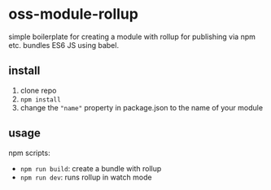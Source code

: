 # oss-module-rollup
simple boilerplate for creating a module with rollup for publishing via npm etc. bundles ES6 JS using babel.

## install
1. clone repo
2. `npm install`
3. change the `"name"` property in package.json to the name of your module

## usage
npm scripts:
- `npm run build`: create a bundle with rollup
- `npm run dev`: runs rollup in watch mode